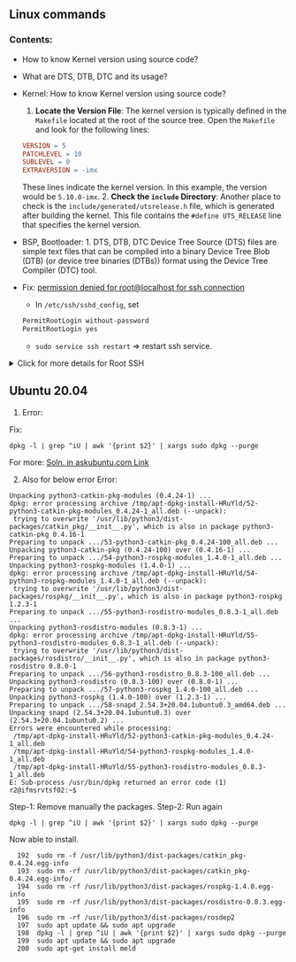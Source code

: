 ## Linux commands

### Contents:
* How to know Kernel version using source code?
* What are DTS, DTB, DTC and its usage?

* Kernel: How to know Kernel version using source code?
   1. **Locate the Version File**: The kernel version is typically defined in the `Makefile` located at the root of the source tree. Open the `Makefile` and look for the following lines:
     ```makefile
     VERSION = 5
     PATCHLEVEL = 10
     SUBLEVEL = 0
     EXTRAVERSION = -imx
     ```
     These lines indicate the kernel version. In this example, the version would be `5.10.0-imx`.
  2. **Check the `include` Directory**: Another place to check is the `include/generated/utsrelease.h` file, which is generated after building the kernel. This file contains the `#define UTS_RELEASE` line that specifies the kernel version.

* BSP, Bootloader: 1. DTS, DTB, DTC
Device Tree Source (DTS) files are simple text files that can be compiled into a binary Device Tree Blob (DTB) (or device tree binaries (DTBs)) format using the Device Tree Compiler (DTC) tool.

* Fix: [permission denied for root@localhost for ssh connection](https://askubuntu.com/questions/497895/permission-denied-for-rootlocalhost-for-ssh-connection)
  * In `/etc/ssh/sshd_config`, set
  ```sh
  PermitRootLogin without-password
  PermitRootLogin yes
  ```
  * `sudo service ssh restart` => restart ssh service.

<details> <summary>Click for more details for Root SSH  </summary>

By default, the SSH server denies password-based login for root. In /etc/ssh/sshd_config, if the following line exists, possibly commented out (with a # in front):

PermitRootLogin without-password
Then change it to the following, uncommenting if needed (remove the # in front):

PermitRootLogin yes
And restart SSH:

sudo service ssh restart
Or, you can use SSH keys. If you don't have one, create one using ssh-keygen (stick to the default for the key, and skip the password if you feel like it). Then do sudo -s (or whatever your preferred method of becoming root is), and add an SSH key to /root/.ssh/authorized_keys:

cat /home/user/.ssh/id_rsa.pub >> /root/.ssh/authorized_keys

</details>

## Ubuntu 20.04
1. Error:

Fix:
```
dpkg -l | grep ^iU | awk '{print $2}' | xargs sudo dpkg --purge
```
For more: [Soln. in askubuntu.com Link](https://askubuntu.com/questions/1330174/apt-fix-broken-install-not-working)

2. Also for below error
Error:
```
Unpacking python3-catkin-pkg-modules (0.4.24-1) ...
dpkg: error processing archive /tmp/apt-dpkg-install-HRuYld/52-python3-catkin-pkg-modules_0.4.24-1_all.deb (--unpack):
 trying to overwrite '/usr/lib/python3/dist-packages/catkin_pkg/__init__.py', which is also in package python3-catkin-pkg 0.4.16-1
Preparing to unpack .../53-python3-catkin-pkg_0.4.24-100_all.deb ...
Unpacking python3-catkin-pkg (0.4.24-100) over (0.4.16-1) ...
Preparing to unpack .../54-python3-rospkg-modules_1.4.0-1_all.deb ...
Unpacking python3-rospkg-modules (1.4.0-1) ...
dpkg: error processing archive /tmp/apt-dpkg-install-HRuYld/54-python3-rospkg-modules_1.4.0-1_all.deb (--unpack):
 trying to overwrite '/usr/lib/python3/dist-packages/rospkg/__init__.py', which is also in package python3-rospkg 1.2.3-1
Preparing to unpack .../55-python3-rosdistro-modules_0.8.3-1_all.deb ...
Unpacking python3-rosdistro-modules (0.8.3-1) ...
dpkg: error processing archive /tmp/apt-dpkg-install-HRuYld/55-python3-rosdistro-modules_0.8.3-1_all.deb (--unpack):
 trying to overwrite '/usr/lib/python3/dist-packages/rosdistro/__init__.py', which is also in package python3-rosdistro 0.8.0-1
Preparing to unpack .../56-python3-rosdistro_0.8.3-100_all.deb ...
Unpacking python3-rosdistro (0.8.3-100) over (0.8.0-1) ...
Preparing to unpack .../57-python3-rospkg_1.4.0-100_all.deb ...
Unpacking python3-rospkg (1.4.0-100) over (1.2.3-1) ...
Preparing to unpack .../58-snapd_2.54.3+20.04.1ubuntu0.3_amd64.deb ...
Unpacking snapd (2.54.3+20.04.1ubuntu0.3) over (2.54.3+20.04.1ubuntu0.2) ...
Errors were encountered while processing:
 /tmp/apt-dpkg-install-HRuYld/52-python3-catkin-pkg-modules_0.4.24-1_all.deb
 /tmp/apt-dpkg-install-HRuYld/54-python3-rospkg-modules_1.4.0-1_all.deb
 /tmp/apt-dpkg-install-HRuYld/55-python3-rosdistro-modules_0.8.3-1_all.deb
E: Sub-process /usr/bin/dpkg returned an error code (1)
r2@ifmsrvtsf02:~$

```
Step-1: Remove manually the packages.
Step-2: Run again 
```
dpkg -l | grep ^iU | awk '{print $2}' | xargs sudo dpkg --purge
```
Now able to install.
```
  192  sudo rm -f /usr/lib/python3/dist-packages/catkin_pkg-0.4.24.egg-info
  193  sudo rm -rf /usr/lib/python3/dist-packages/catkin_pkg-0.4.24.egg-info/
  194  sudo rm -rf /usr/lib/python3/dist-packages/rospkg-1.4.0.egg-info
  195  sudo rm -rf /usr/lib/python3/dist-packages/rosdistro-0.8.3.egg-info
  196  sudo rm -rf /usr/lib/python3/dist-packages/rosdep2
  197  sudo apt update && sudo apt upgrade
  198  dpkg -l | grep ^iU | awk '{print $2}' | xargs sudo dpkg --purge
  199  sudo apt update && sudo apt upgrade
  200  sudo apt-get install meld

```

